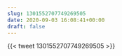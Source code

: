 ```yaml
---
slug: 1301552707749269505
date: 2020-09-03 16:08:41+00:00
draft: false
---
```


{{< tweet 1301552707749269505 >}}
